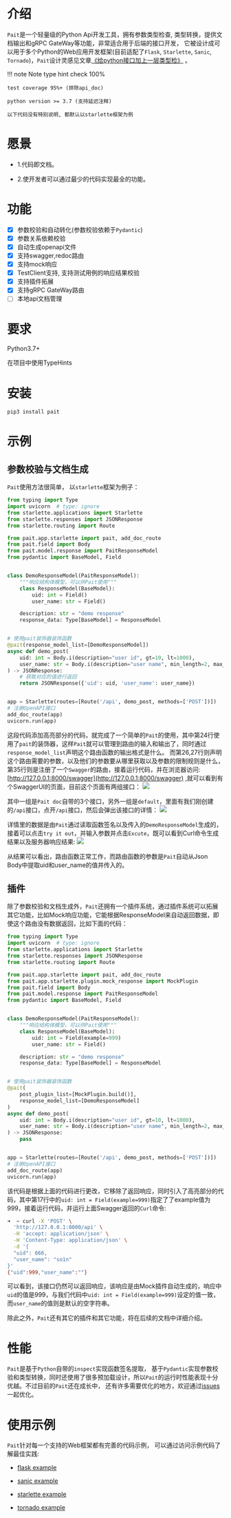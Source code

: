# 介绍
`Pait`是一个轻量级的Python Api开发工具，拥有参数类型检查, 类型转换，提供文档输出和gRPC GateWay等功能，非常适合用于后端的接口开发，
它被设计成可以用于多个Python的Web应用开发框架(目前适配了`Flask`, `Starlette`, `Sanic`, `Tornado`)，`Pait`设计灵感见文章[《给python接口加上一层类型检》](https://so1n.me/2019/04/15/%E7%BB%99python%E6%8E%A5%E5%8F%A3%E5%8A%A0%E4%B8%8A%E4%B8%80%E5%B1%82%E7%B1%BB%E5%9E%8B%E6%A3%80/)
。

!!! note Note
    type hint check 100%

    test coverage 95%+ (排除api_doc)

    python version >= 3.7 (支持延迟注释)

    以下代码没有特别说明, 都默认以starlette框架为例

# 愿景
- 1.代码即文档。

- 2.使开发者可以通过最少的代码实现最全的功能。


# 功能
 - [x] 参数校验和自动转化(参数校验依赖于`Pydantic`)
 - [x] 参数关系依赖校验
 - [x] 自动生成openapi文件
 - [x] 支持swagger,redoc路由
 - [x] 支持mock响应
 - [x] TestClient支持, 支持测试用例的响应结果校验
 - [x] 支持插件拓展
 - [x] 支持gRPC GateWay路由 
 - [ ] 本地api文档管理

# 要求
Python3.7+

在项目中使用TypeHints

# 安装
```bash
pip3 install pait
```

# 示例
## 参数校验与文档生成
`Pait`使用方法很简单， 以`starlette`框架为例子：
``` py hl_lines="24 26 27" linenums="1" 
from typing import Type
import uvicorn  # type: ignore
from starlette.applications import Starlette
from starlette.responses import JSONResponse
from starlette.routing import Route

from pait.app.starlette import pait, add_doc_route
from pait.field import Body
from pait.model.response import PaitResponseModel
from pydantic import BaseModel, Field


class DemoResponseModel(PaitResponseModel):
    """响应结构体模型，可以供Pait使用"""
    class ResponseModel(BaseModel):
        uid: int = Field()
        user_name: str = Field()

    description: str = "demo response"
    response_data: Type[BaseModel] = ResponseModel


# 使用pait装饰器装饰函数
@pait(response_model_list=[DemoResponseModel])
async def demo_post(
    uid: int = Body.i(description="user id", gt=10, lt=1000),
    user_name: str = Body.i(description="user name", min_length=2, max_length=4)
) -> JSONResponse:
    # 获取对应的值进行返回
    return JSONResponse({'uid': uid, 'user_name': user_name})


app = Starlette(routes=[Route('/api', demo_post, methods=['POST'])])
# 注册OpenAPI接口
add_doc_route(app)
uvicorn.run(app)
```
这段代码添加高亮部分的代码，就完成了一个简单的`Pait`的使用，其中第24行使用了`pait`的装饰器，这样`Pait`就可以管理到路由的输入和输出了，同时通过`response_model_list`声明这个路由函数的输出格式是什么。 而第26,27行则声明这个路由需要的参数，以及他们的参数要从哪里获取以及参数的限制规则是什么，第35行则是注册了一个`Swagger`的路由，接着运行代码，并在浏览器访问: [http://127.0.0.1:8000/swagger](http://127.0.0.1:8000/swagger) ,就可以看到有个SwaggerUI的页面，目前这个页面有两组接口：
![](https://cdn.jsdelivr.net/gh/so1n/so1n_blog_photo@master/blog_photo/1648292884021Pait%20doc-%E9%A6%96%E9%A1%B5%E7%A4%BA%E4%BE%8B%E6%8E%A5%E5%8F%A3-Swagger%E9%A6%96%E9%A1%B5.png)

其中一组是`Pait doc`自带的3个接口，另外一组是`default`，里面有我们刚创建的`/api`接口，点开`/api`接口，然后会弹出该接口的详情：
![](https://cdn.jsdelivr.net/gh/so1n/so1n_blog_photo@master/blog_photo/1648292937018Pait%20doc-%E9%A6%96%E9%A1%B5%E7%A4%BA%E4%BE%8B%E6%8E%A5%E5%8F%A3-api%E6%8E%A5%E5%8F%A3.png)

详情里的数据是由`Pait`通过读取函数签名以及传入的`DemoResponseModel`生成的， 接着可以点击`try it out`，并输入参数并点击`Excute`，既可以看到Curl命令生成结果以及服务器响应结果:
![](https://cdn.jsdelivr.net/gh/so1n/so1n_blog_photo@master/blog_photo/1648292980016Pait%20doc-%E9%A6%96%E9%A1%B5%E7%A4%BA%E4%BE%8B%E6%8E%A5%E5%8F%A3-Swagger%E8%AF%B7%E6%B1%82.png)

从结果可以看出，路由函数正常工作，而路由函数的参数是`Pait`自动从Json Body中提取uid和user_name的值并传入的。

## 插件
除了参数校验和文档生成外，`Pait`还拥有一个插件系统，通过插件系统可以拓展其它功能，比如Mock响应功能，它能根据ResponseModel来自动返回数据，即使这个路由没有数据返回，比如下面的代码：
```py hl_lines="8 11 17 26" linenums="1" 
from typing import Type
import uvicorn  # type: ignore
from starlette.applications import Starlette
from starlette.responses import JSONResponse
from starlette.routing import Route

from pait.app.starlette import pait, add_doc_route
from pait.app.starlette.plugin.mock_response import MockPlugin 
from pait.field import Body
from pait.model.response import PaitResponseModel
from pydantic import BaseModel, Field


class DemoResponseModel(PaitResponseModel):
    """响应结构体模型，可以供Pait使用"""
    class ResponseModel(BaseModel):
        uid: int = Field(example=999)
        user_name: str = Field()

    description: str = "demo response"
    response_data: Type[BaseModel] = ResponseModel


# 使用pait装饰器装饰函数
@pait(
    post_plugin_list=[MockPlugin.build()],
    response_model_list=[DemoResponseModel]
)
async def demo_post(
    uid: int = Body.i(description="user id", gt=10, lt=1000),
    user_name: str = Body.i(description="user name", min_length=2, max_length=4)
) -> JSONResponse:
    pass


app = Starlette(routes=[Route('/api', demo_post, methods=['POST'])])
# 注册OpenAPI接口
add_doc_route(app)
uvicorn.run(app)


```
该代码是根据上面的代码进行更改，它移除了返回响应，同时引入了高亮部分的代码，其中第17行中的`uid: int = Field(example=999)`指定了了example值为999，接着运行代码，并运行上面Swagger返回的`Curl`命令:
```bash
➜  ~ curl -X 'POST' \
  'http://127.0.0.1:8000/api' \
  -H 'accept: application/json' \
  -H 'Content-Type: application/json' \
  -d '{
  "uid": 666,
  "user_name": "so1n"
}'
{"uid":999,"user_name":""}
```
可以看到，该接口仍然可以返回响应，该响应是由Mock插件自动生成的，响应中`uid`的值是999，与我们代码中`uid: int = Field(example=999)`设定的值一致，而`user_name`的值则是默认的空字符串。


除此之外，`Pait`还有其它的插件和其它功能，将在后续的文档中详细介绍。

# 性能
`Pait`是基于`Python`自带的`inspect`实现函数签名提取， 基于`Pydantic`实现参数校验和类型转换，同时还使用了很多预加载设计，所以`Pait`的运行时性能表现十分优越。不过目前的`Pait`还在成长中， 还有许多需要优化的地方，欢迎通过[issues](https://github.com/so1n/pait/issues)一起优化。

# 使用示例
`Pait`针对每一个支持的Web框架都有完善的代码示例， 可以通过访问示例代码了解最佳实践:

- [flask example](https://github.com/so1n/pait/blob/master/example/param_verify/flask_example.py)

- [sanic example](https://github.com/so1n/pait/blob/master/example/param_verify/sanic_example.py)

- [starlette example](https://github.com/so1n/pait/blob/master/example/param_verify/starlette_example.py)

- [tornado example](https://github.com/so1n/pait/blob/master/example/param_verify/starlette_example.py)

